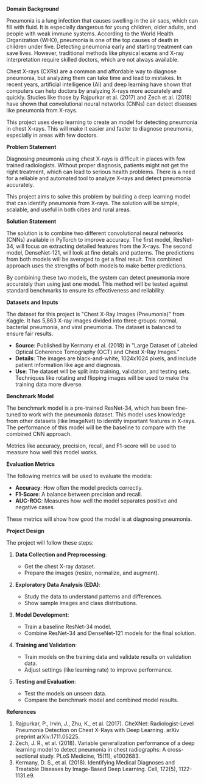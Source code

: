 **Domain Background**

Pneumonia is a lung infection that causes swelling in the air sacs, which can fill with fluid. It is especially dangerous for young children, older adults, and people with weak immune systems. According to the World Health Organization (WHO), pneumonia is one of the top causes of death in children under five. Detecting pneumonia early and starting treatment can save lives. However, traditional methods like physical exams and X-ray interpretation require skilled doctors, which are not always available.

Chest X-rays (CXRs) are a common and affordable way to diagnose pneumonia, but analyzing them can take time and lead to mistakes. In recent years, artificial intelligence (AI) and deep learning have shown that computers can help doctors by analyzing X-rays more accurately and quickly. Studies like those by Rajpurkar et al. (2017) and Zech et al. (2018) have shown that convolutional neural networks (CNNs) can detect diseases like pneumonia from X-rays.

This project uses deep learning to create an model for detecting pneumonia in chest X-rays. This will make it easier and faster to diagnose pneumonia, especially in areas with few doctors.

**Problem Statement**

Diagnosing pneumonia using chest X-rays is difficult in places with few trained radiologists. Without proper diagnosis, patients might not get the right treatment, which can lead to serious health problems. There is a need for a reliable and automated tool to analyze X-rays and detect pneumonia accurately.

This project aims to solve this problem by building a deep learning model that can identify pneumonia from X-rays. The solution will be simple, scalable, and useful in both cities and rural areas.

**Solution Statement**

The solution is to combine two different convolutional neural networks (CNNs) available in PyTorch to improve accuracy. The first model, ResNet-34, will focus on extracting detailed features from the X-rays. The second model, DenseNet-121, will look at fine details and patterns. The predictions from both models will be averaged to get a final result. This combined approach uses the strengths of both models to make better predictions.

By combining these two models, the system can detect pneumonia more accurately than using just one model. This method will be tested against standard benchmarks to ensure its effectiveness and reliability.

**Datasets and Inputs**

The dataset for this project is "Chest X-Ray Images (Pneumonia)" from Kaggle. It has 5,863 X-ray images divided into three groups: normal, bacterial pneumonia, and viral pneumonia. The dataset is balanced to ensure fair results.

- **Source**: Published by Kermany et al. (2018) in "Large Dataset of Labeled Optical Coherence Tomography (OCT) and Chest X-Ray Images."
- **Details**: The images are black-and-white, 1024x1024 pixels, and include patient information like age and diagnosis.
- **Use**: The dataset will be split into training, validation, and testing sets. Techniques like rotating and flipping images will be used to make the training data more diverse.

**Benchmark Model**

The benchmark model is a pre-trained ResNet-34, which has been fine-tuned to work with the pneumonia dataset. This model uses knowledge from other datasets (like ImageNet) to identify important features in X-rays. The performance of this model will be the baseline to compare with the combined CNN approach.

Metrics like accuracy, precision, recall, and F1-score will be used to measure how well this model works.

**Evaluation Metrics**

The following metrics will be used to evaluate the models:
- **Accuracy**: How often the model predicts correctly.
- **F1-Score**: A balance between precision and recall.
- **AUC-ROC**: Measures how well the model separates positive and negative cases.

These metrics will show how good the model is at diagnosing pneumonia.

**Project Design**

The project will follow these steps:

1. **Data Collection and Preprocessing**:
   - Get the chest X-ray dataset.
   - Prepare the images (resize, normalize, and augment).

2. **Exploratory Data Analysis (EDA)**:
   - Study the data to understand patterns and differences.
   - Show sample images and class distributions.

3. **Model Development**:
   - Train a baseline ResNet-34 model.
   - Combine ResNet-34 and DenseNet-121 models for the final solution.

4. **Training and Validation**:
   - Train models on the training data and validate results on validation data.
   - Adjust settings (like learning rate) to improve performance.

5. **Testing and Evaluation**:
   - Test the models on unseen data.
   - Compare the benchmark model and combined model results.

**References**

1. Rajpurkar, P., Irvin, J., Zhu, K., et al. (2017). CheXNet: Radiologist-Level Pneumonia Detection on Chest X-Rays with Deep Learning. arXiv preprint arXiv:1711.05225.
2. Zech, J. R., et al. (2018). Variable generalization performance of a deep learning model to detect pneumonia in chest radiographs: A cross-sectional study. PLoS Medicine, 15(11), e1002683.
3. Kermany, D. S., et al. (2018). Identifying Medical Diagnoses and Treatable Diseases by Image-Based Deep Learning. Cell, 172(5), 1122-1131.e9.

